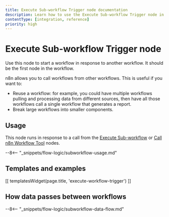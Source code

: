```yaml
---
title: Execute Sub-workflow Trigger node documentation
description: Learn how to use the Execute Sub-workflow Trigger node in n8n. Follow technical documentation to integrate Execute Sub-workflow Trigger node into your workflows.
contentType: [integration, reference]
priority: high
---
```


# Execute Sub-workflow Trigger node

Use this node to start a workflow in response to another workflow. It should be the first node in the workflow.

n8n allows you to call workflows from other workflows. This is useful if you want to:

* Reuse a workflow: for example, you could have multiple workflows pulling and processing data from different sources, then have all those workflows call a single workflow that generates a report.
* Break large workflows into smaller components.

## Usage

This node runs in response to a call from the [Execute Sub-workflow](/integrations/builtin/core-nodes/n8n-nodes-base.executeworkflow.md) or [Call n8n Workflow Tool](/integrations/builtin/cluster-nodes/sub-nodes/n8n-nodes-langchain.toolworkflow.md) nodes.

--8<-- "_snippets/flow-logic/subworkflow-usage.md"

## Templates and examples

<!-- see https://www.notion.so/n8n/Pull-in-templates-for-the-integrations-pages-37c716837b804d30a33b47475f6e3780 -->
[[ templatesWidget(page.title, 'execute-workflow-trigger') ]]

## How data passes between workflows

--8<-- "_snippets/flow-logic/subworkflow-data-flow.md"
